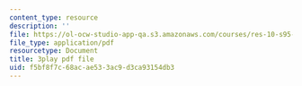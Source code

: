 ```yaml
---
content_type: resource
description: ''
file: https://ol-ocw-studio-app-qa.s3.amazonaws.com/courses/res-10-s95-physics-of-covid-19-transmission-fall-2020/f5bf8f7c68acae533ac9d3ca93154db3_lFDL2Qif2vE.pdf
file_type: application/pdf
resourcetype: Document
title: 3play pdf file
uid: f5bf8f7c-68ac-ae53-3ac9-d3ca93154db3
---
```

